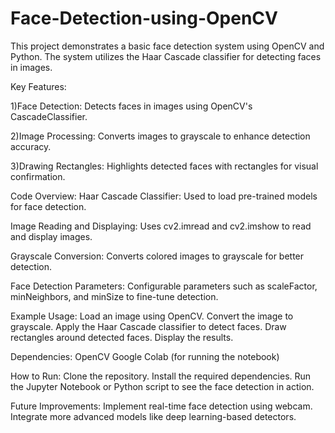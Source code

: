 # Face-Detection-using-OpenCV
This project demonstrates a basic face detection system using OpenCV and Python. The system utilizes the Haar Cascade classifier for detecting faces in images.

Key Features:

1)Face Detection: Detects faces in images using OpenCV's CascadeClassifier.

2)Image Processing: Converts images to grayscale to enhance detection accuracy.

3)Drawing Rectangles: Highlights detected faces with rectangles for visual confirmation.



Code Overview:
Haar Cascade Classifier: Used to load pre-trained models for face detection.

Image Reading and Displaying: Uses cv2.imread and cv2.imshow to read and display images.

Grayscale Conversion: Converts colored images to grayscale for better detection.

Face Detection Parameters: Configurable parameters such as scaleFactor, minNeighbors, and minSize to fine-tune detection.

Example Usage:
Load an image using OpenCV.
Convert the image to grayscale.
Apply the Haar Cascade classifier to detect faces.
Draw rectangles around detected faces.
Display the results.

Dependencies:
OpenCV
Google Colab (for running the notebook)

How to Run:
Clone the repository.
Install the required dependencies.
Run the Jupyter Notebook or Python script to see the face detection in action.

Future Improvements:
Implement real-time face detection using webcam.
Integrate more advanced models like deep learning-based detectors.

